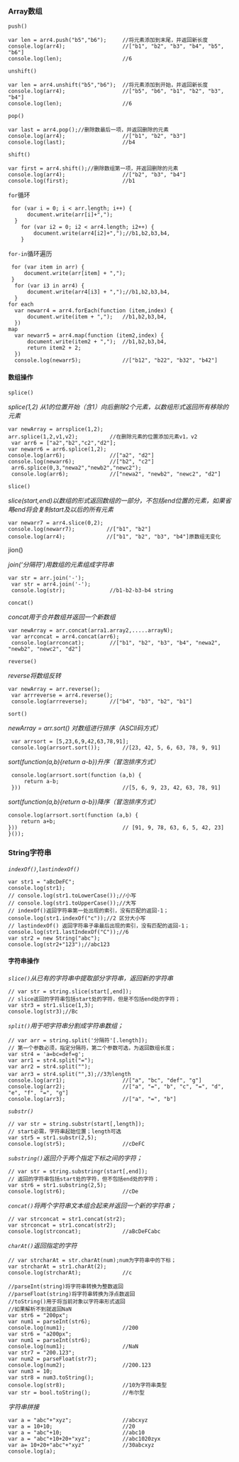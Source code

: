 ### Array数组
`push()`
```
var len = arr4.push("b5","b6");     //将元素添加到末尾，并返回新长度
console.log(arr4);                  //["b1", "b2", "b3", "b4", "b5", "b6"]
console.log(len);                   //6
```
`unshift()`
```
var len = arr4.unshift("b5","b6");  //将元素添加到开始，并返回新长度
console.log(arr4);                  //["b5", "b6", "b1", "b2", "b3", "b4"]
console.log(len);                   //6
```
`pop()`
```
var last = arr4.pop();//删除数最后一项，并返回删除的元素
console.log(arr4);                  //["b1", "b2", "b3"]
console.log(last);                  //b4
```
`shift()`
```
var first = arr4.shift();//删除数组第一项，并返回删除的元素
console.log(arr4);                  //["b2", "b3", "b4"]
console.log(first);                 //b1
```
`for`循环
```
 for (var i = 0; i < arr.length; i++) {
      document.write(arr[i]+",");
  }
    for (var i2 = 0; i2 < arr4.length; i2++) {
        document.write(arr4[i2]+",");//b1,b2,b3,b4,
    }
```
`for-in`循环遍历
```
 for (var item in arr) {
     document.write(arr[item] + ",");
 }
  for (var i3 in arr4) {
      document.write(arr4[i3] + ",");//b1,b2,b3,b4,
  }
for each
  var newarr4 = arr4.forEach(function (item,index) {
      document.write(item + ",");   //b1,b2,b3,b4,
  })
map
  var newarr5 = arr4.map(function (item2,index) {
      document.write(item2 + ",");  //b1,b2,b3,b4,
      return item2 + 2;
  })
  console.log(newarr5);             //["b12", "b22", "b32", "b42"]
```
#### 数组操作

`splice()`

*splice(1,2) 从1的位置开始（含1）向后删除2个元素，以数组形式返回所有移除的元素*
```
var newArray = arrsplice(1,2);
arr.splice(1,2,v1,v2);          //在删除元素的位置添加元素v1，v2
 var arr6 = ["a2","b2","c2","d2"];
var newarr6 = arr6.splice(1,2);
console.log(arr6);              //["a2", "d2"]
console.log(newarr6);           //["b2", "c2"]
 arr6.splice(0,3,"newa2","newb2","newc2");
 console.log(arr6);             //["newa2", "newb2", "newc2", "d2"]
```
`slice()`

*slice(start,end)以数组的形式返回数组的一部分，不包括end位置的元素，如果省略end将会复制start及以后的所有元素*
```
var newarr7 = arr4.slice(0,2);
console.log(newarr7);          //["b1", "b2"]
console.log(arr4);             //["b1", "b2", "b3", "b4"]原数组无变化
```
jion()

*join(‘分隔符’)用数组的元素组成字符串*
```
var str = arr.join('-');
 var str = arr4.join('-');
 console.log(str);              //b1-b2-b3-b4 string
```
`concat()`

*concat用于合并数组并返回一个新数组*
```
var newArray = arr.concat(arra1.array2,.....arrayN);
 var arrconcat = arr4.concat(arr6);
 console.log(arrconcat);        //["b1", "b2", "b3", "b4", "newa2", "newb2", "newc2", "d2"]
```
`reverse()`

*reverse将数组反转*
```
var newArray = arr.reverse();
 var arrreverse = arr4.reverse();
 console.log(arrreverse);       //["b4", "b3", "b2", "b1"]
```
`sort()`

*newArray = arr.sort() 对数组进行排序（ASCll码方式）*
```
 var arrsort = [5,23,6,9,42,63,78,91];
 console.log(arrsort.sort());       //[23, 42, 5, 6, 63, 78, 9, 91]
```
 *sort(function(a,b){return a-b})升序（冒泡排序方式）*
```
 console.log(arrsort.sort(function (a,b) {
     return a-b;
 }))                                //[5, 6, 9, 23, 42, 63, 78, 91]
```
*sort(function(a,b){return a-b})降序（冒泡排序方式）*
```
console.log(arrsort.sort(function (a,b) {
    return a+b;
}))                                 // [91, 9, 78, 63, 6, 5, 42, 23]
}());
```

### String字符串

*`indexOf()`,`lastindexOf()`*
```
var str1 = "aBcDeFC";
console.log(str1);
// console.log(str1.toLowerCase());//小写
// console.log(str1.toUpperCase());//大写
// indexOf()返回字符串第一处出现的索引，没有匹配的返回-1；
console.log(str1.indexOf("c"));//2 区分大小写
// lastindexOf() 返回字符串子串最后出现的索引，没有匹配的返回-1；
console.log(str1.lastIndexOf("C"));//6
var str2 = new String("abc");
console.log(str2+"123");//abc123
```
#### 字符串操作
*`slice()`从已有的字符串中提取部分字符串，返回新的字符串*
```
// var str = string.slice(start[,end]);
// slice返回的字符串包括start处的字符，但是不包括end处的字符；
var str3 = str1.slice(1,3);
console.log(str3);//Bc
```
*`split()`用于吧字符串分割成字符串数组；*
```
// var arr = string.split('分隔符'[.length]);
// 第一个参数必须，指定分隔符，第二个参数可选，为返回数组长度；
var str4 = 'a=bc=def=g';
var arr1 = str4.split("=");
var arr2 = str4.split("");
var arr3 = str4.split("",3);//3为length
console.log(arr1);                  //["a", "bc", "def", "g"]
console.log(arr2);                  //["a", "=", "b", "c", "=", "d", "e", "f", "=", "g"]
console.log(arr3);                  //["a", "=", "b"]
```
*`substr()`*
```
// var str = string.substr(start[,length]);
// start必需，字符串起始位置；length可选
var str5 = str1.substr(2,5);
console.log(str5);                  //cDeFC
```
*`substring()`返回介于两个指定下标之间的字符；*
```
// var str = string.substringr(start[,end]);
// 返回的字符串包括start处的字符，但不包括end处的字符；
var str6 = str1.substring(2,5);
console.log(str6);                  //cDe
```
*`concat()`将两个字符串文本组合起来并返回一个新的字符串；*
```
// var strconcat = str1.concat(str2);
var strconcat = str1.concat(str2);
console.log(strconcat);             //aBcDeFCabc
```
*`charAt()`返回指定的字符*
```
// var strcharAt = str.charAt(num);num为字符串中的下标；
var strcharAt = str1.charAt(2);
console.log(strcharAt);             //c

//parseInt(string)将字符串转换为整数返回
//parseFloat(string)将字符串转换为浮点数返回
//toString()用于将当前对象以字符串形式返回
//如果解析不到就返回NaN
var str6 = "200px";
var num1 = parseInt(str6);
console.log(num1);                  //200
var str6 = "a200px";
var num1 = parseInt(str6);
console.log(num1);                  //NaN
var str7 = "200.123";
var num2 = parseFloat(str7);
console.log(num2);                  //200.123
var num3 = 10;
var str8 = num3.toString();
console.log(str8);                  //10为字符串类型
var str = bool.toString();          //布尔型
```
*字符串拼接*
```
var a = "abc"+"xyz";                //abcxyz
var a = 10+10;                      //20
var a = "abc"+10;                   //abc10
var a = "abc"+10+20+"xyz";          //abc1020zyx
var a= 10+20+"abc"+"xyz"            //30abcxyz
console.log(a);
```